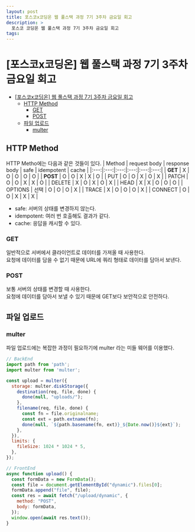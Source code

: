 ```yaml
---
layout: post
title: 포스코x코딩온 웹 풀스택 과정 7기 3주차 금요일 회고
description: >
  포스코 코딩온 웹 풀스택 과정 7기 3주차 금요일 회고
tags: 
---
```

# [포스코x코딩온] 웹 풀스택 과정 7기 3주차 금요일 회고

- [\[포스코x코딩온\] 웹 풀스택 과정 7기 3주차 금요일 회고](#포스코x코딩온-웹-풀스택-과정-7기-3주차-금요일-회고)
  - [HTTP Method](#http-method)
    - [GET](#get)
    - [POST](#post)
  - [파일 업로드](#파일-업로드)
    - [multer](#multer)


## HTTP Method

HTTP Metho에는 다음과 같은 것들이 있다.
| Method | request body | response body | safe | idempotent | cache |
|:---:|:---:|:---:|:---:|:---:|:---:|
| **GET** | X | O | O | O | O |
| **POST** | O | O | X | X | O |
| PUT | O | O | X | O | X |
| PATCH | O | O | X | X | O |
| DELETE | X | O | X | O | X |
| HEAD | X | X | O | O | O |
| OPTIONS | 선택 | O | O | O | X |
| TRACE | X | O | O | O | X |
| CONNECT | O | O | X | X | X |

- safe: 서버의 상태를 변경하지 않는다.
- idempotent: 여러 번 호출해도 결과가 같다.
- cache: 응답을 캐시할 수 있다.

### GET

일반적으로 서버에서 클라이언트로 데이터를 가져올 때 사용한다.  
요청에 데이터를 담을 수 없기 때문에 URL에 쿼리 형태로 데이터를 담아서 보낸다.  

### POST

보통 서버의 상태를 변경할 때 사용한다.  
요청에 데이터를 담아서 보낼 수 있기 때문에 GET보다 보안적으로 안전하다.  

## 파일 업로드

### multer

파일 업로드에는 복잡한 과정이 필요하기에 multer 라는 미들 웨어를 이용했다.

```js
// BackEnd
import path from 'path';
import multer from 'multer';

const upload = multer({
  storage: multer.diskStorage({
    destination(req, file, done) {
      done(null, "uploads/");
    },
    filename(req, file, done) {
      const fn = file.originalname;
      const ext = path.extname(fn);
      done(null, `${path.basename(fn, ext)}_${Date.now()}${ext}`);
    },
  }),
  limits: {
    fileSize: 1024 * 1024 * 5,
  },
});
```

```js
// FrontEnd
async function upload() {
  const formData = new FormData();
  const file = document.getElementById("dynamic").files[0];
  formData.append("file", file);
  const res = await fetch("/upload/dynamic", {
    method: "POST",
    body: formData,
  });
  window.open(await res.text());
}
```